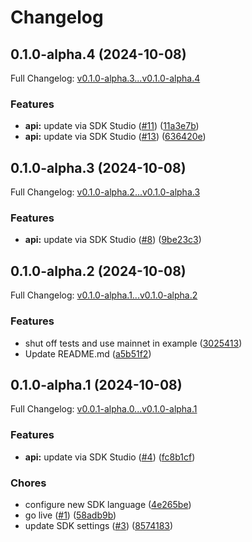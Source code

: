 # Changelog

## 0.1.0-alpha.4 (2024-10-08)

Full Changelog: [v0.1.0-alpha.3...v0.1.0-alpha.4](https://github.com/maestro-org/maestro-bitcoin-go-sdk/compare/v0.1.0-alpha.3...v0.1.0-alpha.4)

### Features

* **api:** update via SDK Studio ([#11](https://github.com/maestro-org/maestro-bitcoin-go-sdk/issues/11)) ([11a3e7b](https://github.com/maestro-org/maestro-bitcoin-go-sdk/commit/11a3e7bd6a5512e946140cded8806a5b95ea8894))
* **api:** update via SDK Studio ([#13](https://github.com/maestro-org/maestro-bitcoin-go-sdk/issues/13)) ([636420e](https://github.com/maestro-org/maestro-bitcoin-go-sdk/commit/636420ea7e5c57129bf846858df2bf1f72614634))

## 0.1.0-alpha.3 (2024-10-08)

Full Changelog: [v0.1.0-alpha.2...v0.1.0-alpha.3](https://github.com/maestro-org/maestro-bitcoin-go-sdk/compare/v0.1.0-alpha.2...v0.1.0-alpha.3)

### Features

* **api:** update via SDK Studio ([#8](https://github.com/maestro-org/maestro-bitcoin-go-sdk/issues/8)) ([9be23c3](https://github.com/maestro-org/maestro-bitcoin-go-sdk/commit/9be23c37cf2bd57fc41454344b512b675e4806e6))

## 0.1.0-alpha.2 (2024-10-08)

Full Changelog: [v0.1.0-alpha.1...v0.1.0-alpha.2](https://github.com/maestro-org/maestro-bitcoin-go-sdk/compare/v0.1.0-alpha.1...v0.1.0-alpha.2)

### Features

* shut off tests and use mainnet in example ([3025413](https://github.com/maestro-org/maestro-bitcoin-go-sdk/commit/3025413884422b58e1743bf8fb2d05a7dd619e24))
* Update README.md ([a5b51f2](https://github.com/maestro-org/maestro-bitcoin-go-sdk/commit/a5b51f2f9682d2652ebb8f4e3dc54af72894172d))

## 0.1.0-alpha.1 (2024-10-08)

Full Changelog: [v0.0.1-alpha.0...v0.1.0-alpha.1](https://github.com/maestro-org/maestro-bitcoin-go-sdk/compare/v0.0.1-alpha.0...v0.1.0-alpha.1)

### Features

* **api:** update via SDK Studio ([#4](https://github.com/maestro-org/maestro-bitcoin-go-sdk/issues/4)) ([fc8b1cf](https://github.com/maestro-org/maestro-bitcoin-go-sdk/commit/fc8b1cf8e9f39bd269055051902b23a60c16b37d))


### Chores

* configure new SDK language ([4e265be](https://github.com/maestro-org/maestro-bitcoin-go-sdk/commit/4e265be800eec9f36fee72f43b7057b46f530204))
* go live ([#1](https://github.com/maestro-org/maestro-bitcoin-go-sdk/issues/1)) ([58adb9b](https://github.com/maestro-org/maestro-bitcoin-go-sdk/commit/58adb9b2105c594c54d80811713794276e182b4e))
* update SDK settings ([#3](https://github.com/maestro-org/maestro-bitcoin-go-sdk/issues/3)) ([8574183](https://github.com/maestro-org/maestro-bitcoin-go-sdk/commit/85741837cfd5517f572110e7be96a1fbda4dc96c))
